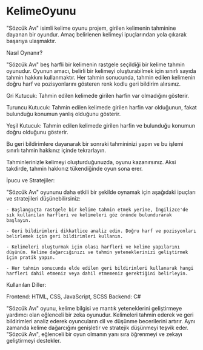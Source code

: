 # KelimeOyunu
"Sözcük Avı" isimli  kelime oyunu projem, girilen kelimenin tahminine dayanan bir oyundur. Amaç belirlenen kelimeyi ipuçlarından yola çıkarak başarıya ulaşmaktır.

Nasıl Oynanır?

"Sözcük Avı" beş harfli bir kelimenin rastgele seçildiği bir kelime tahmin oyunudur. Oyunun amacı, belirli bir kelimeyi oluşturabilmek için sınırlı sayıda tahmin hakkını kullanmaktır. Her tahmin sonucunda, tahmin edilen kelimenin doğru harf ve pozisyonlarını gösteren renk kodlu geri bildirim alırsınız.

Gri Kutucuk: Tahmin edilen kelimede girilen harfin  var olmadığını gösterir.

Turuncu Kutucuk: Tahmin edilen kelimede girilen harfin  var olduğunun, fakat bulunduğu konumun yanlış olduğunu gösterir.

Yeşil Kutucuk: Tahmin edilen kelimede girilen harfin ve bulunduğu konumun doğru olduğunu gösterir.

Bu geri bildirimlere dayanarak bir sonraki tahmininizi yapın ve bu işlemi sınırlı tahmin hakkınız içinde tekrarlayın.

Tahminlerinizle kelimeyi oluşturduğunuzda, oyunu kazanırsınız. Aksi takdirde, tahmin hakkınız tükendiğinde oyun sona erer.

İpucu ve Stratejiler:

"Sözcük Avı" oyununu daha etkili bir şekilde oynamak için aşağıdaki ipuçları ve stratejileri düşünebilirsiniz:

    - Başlangıçta rastgele bir kelime tahmin etmek yerine, İngilizce'de sık kullanılan harfleri ve kelimeleri göz önünde bulundurarak başlayın.

    - Geri bildirimleri dikkatlice analiz edin. Doğru harf ve pozisyonları belirlemek için geri bildirimleri kullanın.

    - Kelimeleri oluşturmak için olası harfleri ve kelime yapılarını düşünün. Kelime dağarcığınızı ve tahmin yeteneklerinizi geliştirmek için pratik yapın.

    - Her tahmin sonucunda elde edilen geri bildirimleri kullanarak hangi harfleri dahil etmeniz veya dahil etmemeniz gerektiğini belirleyin.

Kullanılan Diller:

Frontend: HTML, CSS, JavaScript, SCSS Backend: C#

"Sözcük Avı" oyunu, kelime bilgisi ve mantık yeteneklerini geliştirmeye yardımcı olan eğlenceli bir zeka oyunudur. Kelimeleri tahmin ederek ve geri bildirimleri analiz ederek oyuncuların dil ve düşünme becerilerini artırır. Aynı zamanda kelime dağarcığını genişletir ve stratejik düşünmeyi teşvik eder. "Sözcük Avı", eğlenceli bir oyun olmanın yanı sıra öğrenmeyi ve zekayı geliştirmeyi destekler.
